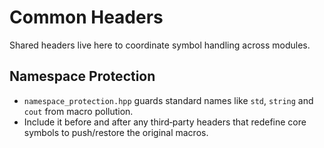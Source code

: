 # Common Headers

Shared headers live here to coordinate symbol handling across modules.

## Namespace Protection
- `namespace_protection.hpp` guards standard names like `std`, `string` and
  `cout` from macro pollution.
- Include it before and after any third‑party headers that redefine core
  symbols to push/restore the original macros.

